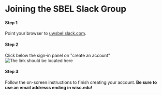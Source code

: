 # Joining the SBEL Slack Group

#### Step 1
Point your browser to [uwsbel.slack.com](https://uwsbel.slack.com/).

#### Step 2
Click below the sign-in panel on "create an account"
![The link should be located here](/lab-wiki/images/communication/slack_signup.png)

#### Step 3
Follow the on-screen instructions to finish creating your account. **Be sure to use an email addresss ending in wisc.edu!**